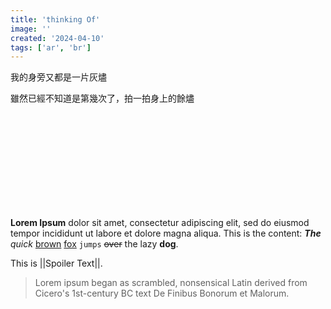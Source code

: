 ```yaml
---
title: 'thinking Of'
image: ''
created: '2024-04-10'
tags: ['ar', 'br']
---
```


我的身旁又都是一片灰燼

雖然已經不知道是第幾次了，拍一拍身上的餘燼




<br>
<br>
<br>
<br>
<br>
<br>
<br>
<br>
<br>

**Lorem Ipsum** dolor sit amet, consectetur adipiscing elit, sed do eiusmod tempor incididunt ut labore et dolore magna aliqua. This is the content: **_The_** _quick_ <u>brown</u> [fox](https://www.foxnews.com/) `jumps` ~~over~~ the lazy **dog**.

This is ||Spoiler Text||.

> Lorem ipsum began as scrambled, nonsensical Latin derived from Cicero's 1st-century BC text De Finibus Bonorum et Malorum.

